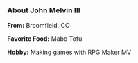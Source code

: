 ### About John Melvin III

**From:** Broomfield, CO

**Favorite Food:** Mabo Tofu

**Hobby:** Making games with RPG Maker MV
